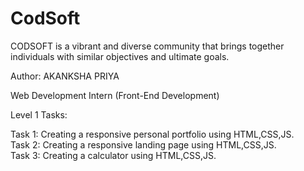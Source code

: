 # CodSoft
CODSOFT is a vibrant and diverse community that brings
together individuals with similar objectives and ultimate goals.

Author: AKANKSHA PRIYA

Web Development Intern
(Front-End Development)


Level 1 Tasks:

Task 1: Creating a responsive personal portfolio using  HTML,CSS,JS.<br>
Task 2: Creating a responsive landing page using HTML,CSS,JS.<br>
Task 3: Creating a calculator using HTML,CSS,JS.
